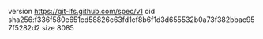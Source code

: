 version https://git-lfs.github.com/spec/v1
oid sha256:f336f580e651cd58826c63fd1cf8b6f1d3d655532b0a73f382bbac957f5282d2
size 8085
